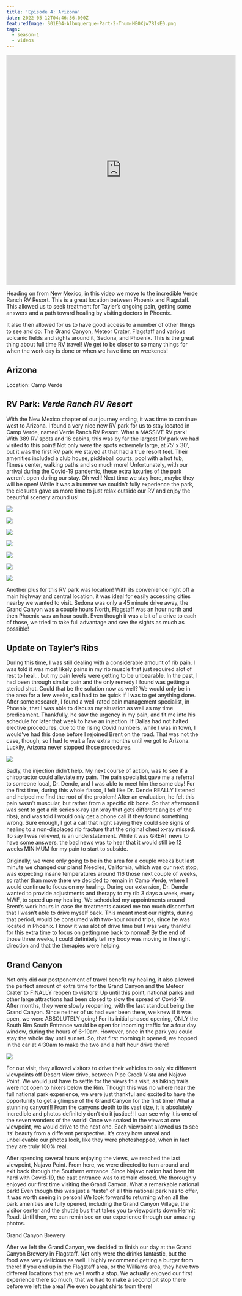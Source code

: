 ```yaml
---
title: 'Episode 4: Arizona'
date: 2022-05-12T04:46:56.000Z
featuredImage: S01E04-Albuquerque-Part-2-Thum-ME0Xjw78IsE0.png
tags:
  - season-1
  - videos
---
```

<iframe  allowfullscreen="true" title="Moving on to ARIZONA!  Verde Ranch RV Resort, Grand Canyon, Medical Treatment in Phoenix, and More" width="600" height="600" src="https://www.youtube.com/embed/gg37Pp9ECj8?feature=oembed&amp;color=red&amp;rel=1&amp;controls=1&amp;fs=1&amp;iv_load_policy=0&amp;autoplay=0&amp;modestbranding=0&amp;cc_load_policy=0&amp;playsinline=1" frameborder="0" allow="accelerometer; encrypted-media;accelerometer;autoplay;clipboard-write;gyroscope;picture-in-picture clipboard-write; encrypted-media; gyroscope; picture-in-picture; web-share" referrerpolicy="strict-origin-when-cross-origin"></iframe>

Heading on from New Mexico, in this video we move to the incredible Verde Ranch RV Resort. This is a great location between Phoenix and Flagstaff. This allowed us to seek treatment for Tayler’s ongoing pain, getting some answers and a path toward healing by visiting doctors in Phoenix.

It also then allowed for us to have good access to a number of other things to see and do: The Grand Canyon, Meteor Crater, Flagstaff and various volcanic fields and sights around it, Sedona, and Phoenix. This is the great thing about full time RV travel! We get to be closer to so many things for when the work day is done or when we have time on weekends!

## Arizona

Location: Camp Verde

## RV Park: _Verde Ranch RV Resort_

With the New Mexico chapter of our journey ending, it was time to continue west to Arizona. I found a very nice new RV park for us to stay located in Camp Verde, named Verde Ranch RV Resort. What a MASSIVE RV park! With 389 RV spots and 16 cabins, this was by far the largest RV park we had visited to this point! Not only were the spots extremely large, at 75′ x 30′, but it was the first RV park we stayed at that had a true resort feel. Their amenities included a club house, pickleball courts, pool with a hot tub, fitness center, walking paths and so much more! Unfortunately, with our arrival during the Covid-19 pandemic, these extra luxuries of the park weren’t open during our stay. Oh well! Next time we stay here, maybe they will be open! While it was a bummer we couldn’t fully experience the park, the closures gave us more time to just relax outside our RV and enjoy the beautiful scenery around us!

![](IMG_20200516_205432-2048x1536-44zGfU7aYGQl.jpg)

![](DSC00212-930x620-kVy1I78DH1vT.jpg)

![](DSC00223-930x620-qks7y3W6LlXD.jpg)

![](Screenshot-2022-07-28-20.12.04-sYl7QzBOOimX.png)

![](IMG_20200430_205625-2048x1536-48XeUHtw61MU.jpg)

![](IMG_20200527_212705_1-2048x153-BUxui39qwiNd.jpg)

![](DSC01831-2048x1152-KUnbKNVxCZFZ.jpg)

Another plus for this RV park was location! With its convenience right off a main highway and central location, it was ideal for easily accessing cities nearby we wanted to visit. Sedona was only a 45 minute drive away, the Grand Canyon was a couple hours North, Flagstaff was an hour north and then Phoenix was an hour south. Even though it was a bit of a drive to each of those, we tried to take full advantage and see the sights as much as possible!

## Update on Tayler’s Ribs

During this time, I was still dealing with a considerable amount of rib pain. I was told it was most likely pains in my rib muscle that just required alot of rest to heal… but my pain levels were getting to be unbearable. In the past, I had been through similar pain and the only remedy I found was getting a steriod shot. Could that be the solution now as well? We would only be in the area for a few weeks, so I had to be quick if I was to get anything done. After some research, I found a well-rated pain management specialist, in Phoenix, that I was able to discuss my situation as well as my time predicament. Thankfully, he saw the urgency in my pain, and fit me into his schedule for later that week to have an injection. If Dallas had not halted elective procedures, due to the rising Covid numbers, while I was in town, I would’ve had this done before I rejoined Brent on the road. That was not the case, though, so I had to wait a few extra months until we got to Arizona. Luckily, Arizona never stopped those procedures.

![](IMG_20200501_153821-scaled-nrWTGm3QJL0c.jpg)

Sadly, the injection didn’t help. My next course of action, was to see if a chiropractor could alleviate my pain. The pain specialist gave me a referral to someone local, Dr. Dende, and I was able to meet him the same day! For the first time, during this whole fiasco, I felt like Dr. Dende REALLY listened and helped me find the root of the problem! After an evaluation, he felt this pain wasn’t muscular, but rather from a specific rib bone. So that afternoon I was sent to get a rib series x-ray (an xray that gets different angles of the ribs), and was told I would only get a phone call if they found something wrong. Sure enough, I got a call that night saying they could see signs of healing to a non-displaced rib fracture that the original chest x-ray missed. To say I was relieved, is an understatement. While it was GREAT news to have some answers, the bad news was to hear that it would still be 12 weeks MINIMUM for my pain to start to subside.

Originally, we were only going to be in the area for a couple weeks but last minute we changed our plans! Needles, California, which was our next stop, was expecting insane temperatures around 116 those next couple of weeks, so rather than move there we decided to remain in Camp Verde, where I would continue to focus on my healing. During our extension, Dr. Dende wanted to provide adjustments and therapy to my rib 3 days a week, every MWF, to speed up my healing. We scheduled my appointments around Brent’s work hours in case the treatments caused me too much discomfort that I wasn’t able to drive myself back. This meant most our nights, during that period, would be consumed with two-hour round trips, since he was located in Phoenix. I know it was alot of drive time but I was very thankful for this extra time to focus on getting me back to normal! By the end of those three weeks, I could definitely tell my body was moving in the right direction and that the therapies were helping.

## Grand Canyon

Not only did our postponement of travel benefit my healing, it also allowed the perfect amount of extra time for the Grand Canyon and the Meteor Crater to FINALLY reopen to visitors! Up until this point, national parks and other large attractions had been closed to slow the spread of Covid-19. After months, they were slowly reopening, with the last standout being the Grand Canyon. Since neither of us had ever been there, we knew if it was open, we were ABSOLUTELY going! For its initial phased opening, ONLY the South Rim South Entrance would be open for incoming traffic for a four day window, during the hours of 6-10am. However, once in the park you could stay the whole day until sunset. So, that first morning it opened, we hopped in the car at 4:30am to make the two and a half hour drive there!

![](grca-limited-reopening-map-5-1-fH8i1RTJbsHd.jpg)

For our visit, they allowed visitors to drive their vehicles to only six different viewpoints off Desert View drive, between Pipe Creek Vista and Najavo Point. We would just have to settle for the views this visit, as hiking trails were not open to hikers below the Rim. Though this was no where near the full national park experience, we were just thankful and excited to have the opportunity to get a glimpse of the Grand Canyon for the first time! What a stunning canyon!!! From the canyons depth to its vast size, it is absolutely incredible and photos definitely don’t do it justice!! I can see why it is one of the seven wonders of the world! Once we soaked in the views at one viewpoint, we would drive to the next one. Each viewpoint allowed us to see its’ beauty from a different perspective. It’s crazy how unreal and unbelievable our photos look, like they were photoshopped, when in fact they are truly 100% real.

After spending several hours enjoying the views, we reached the last viewpoint, Najavo Point. From here, we were directed to turn around and exit back through the Southern entrance. Since Najavo nation had been hit hard with Covid-19, the east entrance was to remain closed. We thoroughly enjoyed our first time visiting the Grand Canyon. What a remarkable national park! Even though this was just a “taste” of all this national park has to offer, it was worth seeing in person! We look forward to returning when all the park amenities are fully opened, including the Grand Canyon Village, the visitor center and the shuttle bus that takes you to viewpoints down Hermit Road. Until then, we can reminisce on our experience through our amazing photos.

Grand Canyon Brewery

After we left the Grand Canyon, we decided to finish our day at the Grand Canyon Brewery in Flagstaff. Not only were the drinks fantastic, but the food was very delicious as well. I highly recommend getting a burger from there! If you end up in the Flagstaff area, or the Williams area, they have two different locations that are well worth a stop. We actually enjoyed our first experience there so much, that we had to make a second pit stop there before we left the area! We even bought shirts from there!